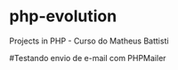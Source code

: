 # php-evolution

<p>Projects in PHP -
Curso do Matheus Battisti</p>

#Testando envio de e-mail com PHPMailer
